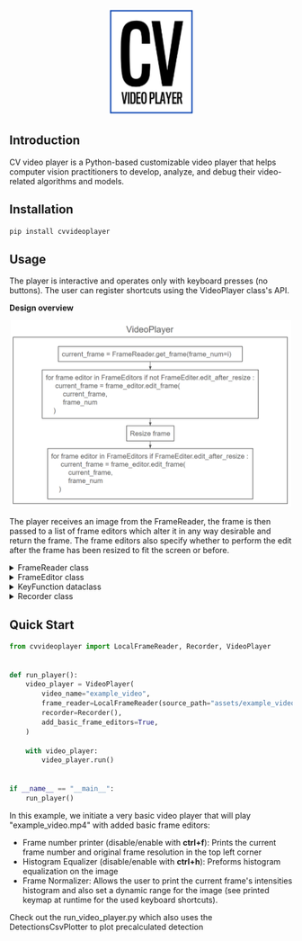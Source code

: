 <div align="center"><img src="assets/logo.png" width="150"></div>

## Introduction
CV video player is a Python-based customizable video player that helps computer vision practitioners
to develop, analyze, and debug their video-related algorithms and models.


## Installation
`pip install cvvideoplayer`

## Usage
The player is interactive and operates only with keyboard presses (no buttons). The user can register 
shortcuts using the VideoPlayer class's API.

**Design overview**
<div align="center"><img src="assets/video_player_design_chart.png" width="500"></div>

The player receives an image from the FrameReader, the frame is then passed to a list of frame editors
which alter it in any way desirable and return the frame. The frame editors also specify whether 
to perform the edit after the frame has been resized to fit the screen or before.

<details>
<summary>FrameReader class</summary>

Implements the following protocol:
```python
class FrameReader(abc.ABC):
    @abc.abstractmethod
    def get_frame(self, frame_num: int) -> Optional[np.ndarray]:
        pass

    @abc.abstractmethod
    def __len__(self) -> int:
        pass
```

A ready-to-use LocalFrameReader is already implemented and can be used to read 
any local video file or folder containing the frames as images 
(as long as there is a number in the name of the image files indicating their order).

</details>


<details>
<summary>FrameEditor class</summary>

You can add any number of FrameEditors for the player to apply using
the VideoPlayer method "add_frame_editor". A FrameEditor is a class
that needs to inherit BaseFrameEditor and implement 
the following abstract methods:

```python
class BaseFrameEditor(ABC):
    @property
    @abstractmethod
    def edit_after_resize(self) -> bool:
        """
        Returns a boolean indicating whether the edit should happen before the frame is resized to fit the frame or
        after. True for after...
        """
        pass

    @abstractmethod
    def _edit_frame(self, frame: np.ndarray, frame_num: int) -> np.ndarray:
        """
        Here is where the editing happens. The function receives a frame and frame number and should return the frame
        after it has been altered in any way desirable by the user

        Args:
            frame (): the input frame
            frame_num ():

        Returns: the edited frame
        """
        pass
```

</details>


<details>
<summary>KeyFunction dataclass</summary>

A KeyFunction defines a mapping between a key and a function with an added description of the
function's purpose. You can add a new KeyFunction in two ways:
- Using the video player's method "register_key_function"
- Using a FrameEditors property "key_functions_to_register" which returns 
a list of KeyFunctions that will be registered once the FrameEditor is added 
to the player

### default key functions:
These are used by the player and cannot be overwritten:
- "space bar": Play/Pause video
- "right": Next frame
- "left": Previous frame
- "ctrl+right": 10 frames forward
- "ctrl+left": 10 frames back
- "ctrl+shift+right": 50 frames forward
- "ctrl+shift+left": 50 frames back
- "+": Double play speed
- "-": half play speed
- "ctrl++": Increase frame size
- "ctrl+-": Decrease frame size

</details>

<details>
<summary>Recorder class</summary>

The recorder class is an object that can be used to record whatever is being
played in the video player. By default, the video will be saved in an "outputs" folder
which will be created in the CWD.

To use the recorder:
```python
from cvvideoplayer import VideoPlayer, Recorder
video_player = VideoPlayer(
    recorder=Recorder(),
    **other_video_player_kwargs
)
```

</details>

## Quick Start
```python
from cvvideoplayer import LocalFrameReader, Recorder, VideoPlayer


def run_player():
    video_player = VideoPlayer(
        video_name="example_video",
        frame_reader=LocalFrameReader(source_path="assets/example_video.mp4"),
        recorder=Recorder(),
        add_basic_frame_editors=True,
    )

    with video_player:
        video_player.run()


if __name__ == "__main__":
    run_player()
``` 

In this example, we initiate a very basic video player that will play "example_video.mp4" with added basic
frame editors:
- Frame number printer (disable/enable with **ctrl+f**): Prints the current frame number and original frame resolution in the top left corner
- Histogram Equalizer (disable/enable with **ctrl+h**): Preforms histogram equalization on the image
- Frame Normalizer: Allows the user to print the current frame's intensities histogram and also
set a dynamic range for the image (see printed keymap at runtime for the used keyboard shortcuts).

Check out the run_video_player.py which also uses the DetectionsCsvPlotter to plot precalculated detection
